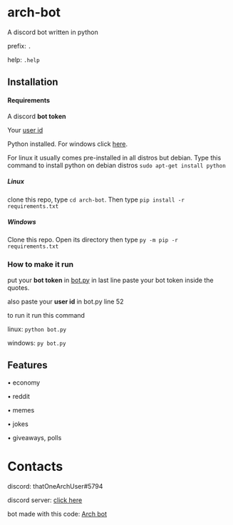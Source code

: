 # arch-bot
A discord bot written in python

prefix: `.`

help: `.help`

## Installation
#### Requirements
A discord **bot token** 

Your [user id](https://support.discord.com/hc/en-us/articles/206346498-Where-can-I-find-my-User-Server-Message-ID-)

Python installed. For windows click [here](https://python.org).

For linux it usually comes pre-installed in all distros but debian. Type this command to install python on debian distros `sudo apt-get install python`
##### Linux
clone this repo, type `cd arch-bot`. Then type `pip install -r requirements.txt`

##### Windows
Clone this repo. Open its directory then type `py -m pip -r requirements.txt`

### How to make it run
put your **bot token** in [bot.py](../master/bot.py) in last line paste your bot token inside the quotes.

also paste your **user id** in bot.py line 52

to run it run this command

linux: `python bot.py`

windows: `py bot.py`

## Features
• economy

• reddit

• memes

• jokes

• giveaways, polls


# Contacts

discord: thatOneArchUser#5794

discord server: [click here](https://discord.gg/aw4AcZys6p)

bot made with this code: [Arch bot](https://top.gg/bot/859869941535997972)
